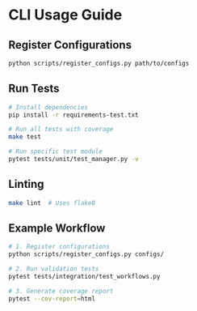 # CLI Usage Guide

## Register Configurations
```bash
python scripts/register_configs.py path/to/configs
```

## Run Tests
```bash
# Install dependencies
pip install -r requirements-test.txt

# Run all tests with coverage
make test

# Run specific test module
pytest tests/unit/test_manager.py -v
```

## Linting
```bash
make lint  # Uses flake8
```

## Example Workflow
```bash
# 1. Register configurations
python scripts/register_configs.py configs/

# 2. Run validation tests
pytest tests/integration/test_workflows.py

# 3. Generate coverage report
pytest --cov-report=html